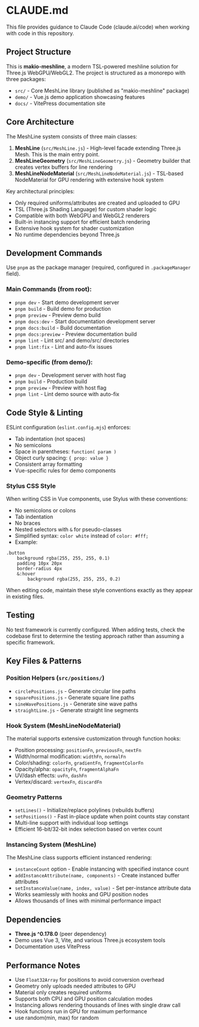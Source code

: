 # CLAUDE.md

This file provides guidance to Claude Code (claude.ai/code) when working with code in this repository.

## Project Structure

This is **makio-meshline**, a modern TSL-powered meshline solution for Three.js WebGPU/WebGL2. The project is structured as a monorepo with three packages:
- `src/` - Core MeshLine library (published as "makio-meshline" package)
- `demo/` - Vue.js demo application showcasing features  
- `docs/` - VitePress documentation site

## Core Architecture

The MeshLine system consists of three main classes:

1. **MeshLine** (`src/MeshLine.js`) - High-level facade extending Three.js Mesh. This is the main entry point.
2. **MeshLineGeometry** (`src/MeshLineGeometry.js`) - Geometry builder that creates vertex buffers for line rendering
3. **MeshLineNodeMaterial** (`src/MeshLineNodeMaterial.js`) - TSL-based NodeMaterial for GPU rendering with extensive hook system

Key architectural principles:
- Only required uniforms/attributes are created and uploaded to GPU
- TSL (Three.js Shading Language) for custom shader logic
- Compatible with both WebGPU and WebGL2 renderers
- Built-in instancing support for efficient batch rendering
- Extensive hook system for shader customization
- No runtime dependencies beyond Three.js

## Development Commands

Use `pnpm` as the package manager (required, configured in `.packageManager` field).

### Main Commands (from root):
- `pnpm dev` - Start demo development server  
- `pnpm build` - Build demo for production
- `pnpm preview` - Preview demo build
- `pnpm docs:dev` - Start documentation development server
- `pnpm docs:build` - Build documentation
- `pnpm docs:preview` - Preview documentation build
- `pnpm lint` - Lint src/ and demo/src/ directories
- `pnpm lint:fix` - Lint and auto-fix issues

### Demo-specific (from demo/):
- `pnpm dev` - Development server with host flag
- `pnpm build` - Production build
- `pnpm preview` - Preview with host flag
- `pnpm lint` - Lint demo source with auto-fix

## Code Style & Linting

ESLint configuration (`eslint.config.mjs`) enforces:
- Tab indentation (not spaces)
- No semicolons 
- Space in parentheses: `function( param )`
- Object curly spacing: `{ prop: value }`
- Consistent array formatting
- Vue-specific rules for demo components

### Stylus CSS Style
When writing CSS in Vue components, use Stylus with these conventions:
- No semicolons or colons
- Tab indentation
- No braces
- Nested selectors with `&` for pseudo-classes
- Simplified syntax: `color white` instead of `color: #fff;`
- Example:
```stylus
.button
	background rgba(255, 255, 255, 0.1)
	padding 10px 20px
	border-radius 4px
	&:hover
		background rgba(255, 255, 255, 0.2)
```

When editing code, maintain these style conventions exactly as they appear in existing files.

## Testing

No test framework is currently configured. When adding tests, check the codebase first to determine the testing approach rather than assuming a specific framework.

## Key Files & Patterns

### Position Helpers (`src/positions/`)
- `circlePositions.js` - Generate circular line paths
- `squarePositions.js` - Generate square line paths  
- `sineWavePositions.js` - Generate sine wave paths
- `straightLine.js` - Generate straight line segments

### Hook System (MeshLineNodeMaterial)
The material supports extensive customization through function hooks:
- Position processing: `positionFn`, `previousFn`, `nextFn`
- Width/normal modification: `widthFn`, `normalFn` 
- Color/shading: `colorFn`, `gradientFn`, `fragmentColorFn`
- Opacity/alpha: `opacityFn`, `fragmentAlphaFn`
- UV/dash effects: `uvFn`, `dashFn`
- Vertex/discard: `vertexFn`, `discardFn`

### Geometry Patterns
- `setLines()` - Initialize/replace polylines (rebuilds buffers)
- `setPositions()` - Fast in-place update when point counts stay constant
- Multi-line support with individual loop settings
- Efficient 16-bit/32-bit index selection based on vertex count

### Instancing System (MeshLine)
The MeshLine class supports efficient instanced rendering:
- `instanceCount` option - Enable instancing with specified instance count
- `addInstanceAttribute(name, components)` - Create instanced buffer attributes
- `setInstanceValue(name, index, value)` - Set per-instance attribute data
- Works seamlessly with hooks and GPU position nodes
- Allows thousands of lines with minimal performance impact

## Dependencies

- **Three.js ^0.178.0** (peer dependency)
- Demo uses Vue 3, Vite, and various Three.js ecosystem tools
- Documentation uses VitePress

## Performance Notes

- Use `Float32Array` for positions to avoid conversion overhead
- Geometry only uploads needed attributes to GPU
- Material only creates required uniforms
- Supports both CPU and GPU position calculation modes
- Instancing allows rendering thousands of lines with single draw call
- Hook functions run in GPU for maximum performance
- use random(min, max) for random
